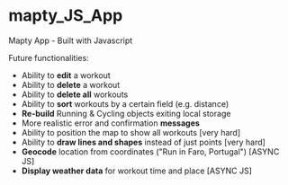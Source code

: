 # mapty_JS_App
 Mapty App - Built with Javascript


 Future functionalities: <br>

 * Ability to <b>edit</b> a workout
 * Ability to <b>delete</b> a workout
 * Ability to <b>delete all</b> workouts
 * Ability to <b>sort</b> workouts by a certain field (e.g. distance)
 * <b>Re-build</b> Running & Cycling objects exiting local storage
 * More realistic error and confirmation <b>messages</b> 
 * Ability to position the map to show all workouts [very hard]
 * Ability to <b>draw lines and shapes</b> instead of just points [very hard]
 * <b>Geocode</b> location from coordinates ("Run in Faro, Portugal") [ASYNC JS]
 * <b>Display weather data</b> for workout time and place [ASYNC JS]